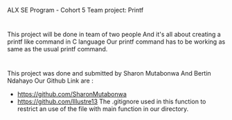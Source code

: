  ALX SE Program - Cohort 5
 Team project: Printf
#
 This project will be done in team of two people
 And it's all about creating a printf like command in C language
 Our printf command has to be working as same as the usual printf command.

#
 This project was done and submitted by Sharon Mutabonwa And Bertin Ndahayo
 Our Github Link are :
 - https://github.com/SharonMutabonwa
 - https://github.com/Illustre13
 The .gitignore used in this function to restrict an use of the file with main function in our directory.
